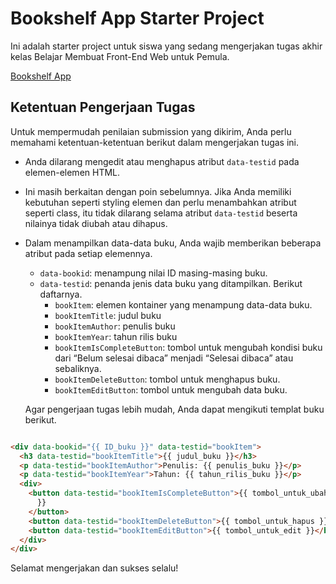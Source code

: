 # Bookshelf App Starter Project

Ini adalah starter project untuk siswa yang sedang mengerjakan tugas akhir kelas
Belajar Membuat Front-End Web untuk Pemula.

[Bookshelf App](https://mbishram.github.io/bookshelf-app)

## Ketentuan Pengerjaan Tugas

Untuk mempermudah penilaian submission yang dikirim, Anda perlu memahami
ketentuan-ketentuan berikut dalam mengerjakan tugas ini.

- Anda dilarang mengedit atau menghapus atribut `data-testid` pada elemen-elemen
  HTML.
- Ini masih berkaitan dengan poin sebelumnya. Jika Anda memiliki kebutuhan
  seperti styling elemen dan perlu menambahkan atribut seperti class, itu tidak
  dilarang selama atribut `data-testid` beserta nilainya tidak diubah atau
  dihapus.
- Dalam menampilkan data-data buku, Anda wajib memberikan beberapa atribut pada
  setiap elemennya.

    - `data-bookid`: menampung nilai ID masing-masing buku.
    - `data-testid`: penanda jenis data buku yang ditampilkan. Berikut
      daftarnya.
        - `bookItem`: elemen kontainer yang menampung data-data buku.
        - `bookItemTitle`: judul buku
        - `bookItemAuthor`: penulis buku
        - `bookItemYear`: tahun rilis buku
        - `bookItemIsCompleteButton`: tombol untuk mengubah kondisi buku dari
          “Belum selesai dibaca” menjadi “Selesai dibaca” atau sebaliknya.
        - `bookItemDeleteButton`: tombol untuk menghapus buku.
        - `bookItemEditButton`: tombol untuk mengubah data buku.

  Agar pengerjaan tugas lebih mudah, Anda dapat mengikuti templat buku berikut.

```html

<div data-bookid="{{ ID_buku }}" data-testid="bookItem">
  <h3 data-testid="bookItemTitle">{{ judul_buku }}</h3>
  <p data-testid="bookItemAuthor">Penulis: {{ penulis_buku }}</p>
  <p data-testid="bookItemYear">Tahun: {{ tahun_rilis_buku }}</p>
  <div>
    <button data-testid="bookItemIsCompleteButton">{{ tombol_untuk_ubah_kondisi
      }}
    </button>
    <button data-testid="bookItemDeleteButton">{{ tombol_untuk_hapus }}</button>
    <button data-testid="bookItemEditButton">{{ tombol_untuk_edit }}</button>
  </div>
</div>
```

Selamat mengerjakan dan sukses selalu!
